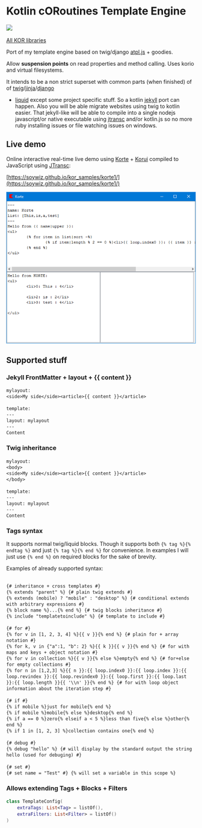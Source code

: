 # Kotlin cORoutines Template Engine

![](https://raw.githubusercontent.com/soywiz/kor/master/logos/128/korte.png)

[All KOR libraries](https://github.com/soywiz/kor)

Port of my template engine based on twig/django [atpl.js](https://github.com/soywiz/atpl.js) + goodies.

Allow **suspension points** on read properties and method calling. Uses korio and virtual filesystems.

It intends to be a non strict superset with common parts (when finished) of of [twig](http://twig.sensiolabs.org/)/[jinja](http://jinja.pocoo.org/)/[django](https://www.djangoproject.com/)
+ [liquid](https://github.com/Shopify/liquid/wiki) except some project specific stuff.
So a kotlin [jekyll](https://jekyllrb.com/) port can happen.
Also you will be able migrate websites using twig to kotlin easier.
That jekyll-like will be able to compile into a single nodejs javascript/or native executable using [jtransc](https://github.com/jtransc/jtransc) and/or kotlin.js
so no more ruby installing issues or file watching issues on windows.

## Live demo

Online interactive real-time live demo using [Korte](https://github.com/soywiz/korte) + [Korui](https://github.com/soywiz/korui) compiled to JavaScript using [JTransc](https://github.com/jtransc/jtransc):

[https://soywiz.github.io/kor_samples/korte1/](https://soywiz.github.io/kor_samples/korte1/)

[![](docs/korte_sample.png)](https://soywiz.github.io/kor_samples/korte1/)

## Supported stuff

### Jekyll FrontMatter + layout + {{ content }}

```django
mylayout:
<side>My side</side><article>{{ content }}</article>

template:
---
layout: mylayout
---
Content
```

### Twig inheritance

```django
mylayout:
<body>
<side>My side</side><article>{{ content }}</article>
</body>

template:
---
layout: mylayout
---
Content
```

### Tags syntax

It supports normal twig/liquid blocks.
Though it supports both `{% tag %}{% endtag %}` and just `{% tag %}{% end %}` for convenience.
In examples I will just use `{% end %}` on required blocks for the sake of brevity.

Examples of already supported syntax:

```django

{# inheritance + cross templates #}
{% extends "parent" %} {# plain twig extends #}
{% extends (mobile) ? "mobile" : "desktop" %} {# conditional extends with arbitrary expressions #}
{% block name %}...{% end %} {# twig blocks inheritance #}
{% include "templatetoinclude" %} {# template to include #}

{# for #}
{% for v in [1, 2, 3, 4] %}{{ v }}{% end %} {# plain for + array notation #}
{% for k, v in {"a":1, "b": 2} %}{{ k }}{{ v }}{% end %} {# for with maps and keys + object notation #}
{% for v in collection %}{{ v }}{% else %}empty{% end %} {# for+else for empty collections #}
{% for n in [1,2,3] %}{{ n }}:{{ loop.index0 }}:{{ loop.index }}:{{ loop.revindex }}:{{ loop.revindex0 }}:{{ loop.first }}:{{ loop.last }}:{{ loop.length }}{{ '\\n' }}{% end %} {# for with loop object information about the iteration step #}

{# if #}
{% if mobile %}just for mobile{% end %}
{% if mobile %}mobile{% else %}desktop{% end %}
{% if a == 0 %}zero{% elseif a < 5 %}less than five{% else %}other{% end %}
{% if 1 in [1, 2, 3] %}collection contains one{% end %}

{# debug #}
{% debug "hello" %} {# will display by the standard output the string hello (used for debuging) #}

{# set #}
{# set name = "Test" #} {% will set a variable in this scope %}

```

### Allows extending Tags + Blocks + Filters

```kotlin
class TemplateConfig(
	extraTags: List<Tag> = listOf(),
	extraFilters: List<Filter> = listOf()
)
```

